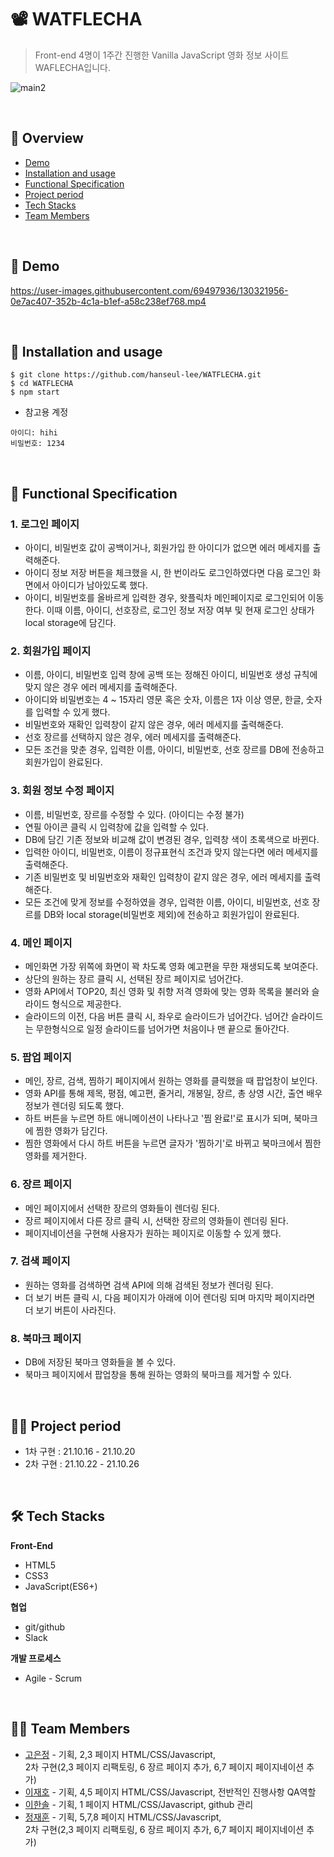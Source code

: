 # 📽 WATFLECHA
> Front-end 4명이 1주간 진행한 Vanilla JavaScript 영화 정보 사이트 WAFLECHA입니다. <br />

![main2](https://user-images.githubusercontent.com/69497936/101235861-73193100-370f-11eb-9358-2a9a36bfc85e.png)

<br>

## 📜 Overview 
- [Demo](#id-section1)
- [Installation and usage](#id-section2)
- [Functional Specification](#id-section3)
- [Project period](#id-section4)
- [Tech Stacks](#id-section5)
- [Team Members](#id-section6)

<br>

<div id='id-section1'/>

## 📀 Demo

https://user-images.githubusercontent.com/69497936/130321956-0e7ac407-352b-4c1a-b1ef-a58c238ef768.mp4

<br />

<div id='id-section2'/>

## 💾 Installation and usage
```
$ git clone https://github.com/hanseul-lee/WATFLECHA.git
$ cd WATFLECHA
$ npm start
```
- 참고용 계정
```
아이디: hihi
비밀번호: 1234 
```

<br />

<div id='id-section3'/>

## 📕 Functional Specification
### 1. 로그인 페이지
- 아이디, 비밀번호 값이 공백이거나, 회원가입 한 아이디가 없으면 에러 메세지를 출력해준다.
- 아이디 정보 저장 버튼을 체크했을 시, 한 번이라도 로그인하였다면 다음 로그인 화면에서 아이디가 남아있도록 했다.
- 아이디, 비밀번호를 올바르게 입력한 경우, 왓플릭차 메인페이지로 로그인되어 이동한다. 
이때 이름, 아이디, 선호장르, 로그인 정보 저장 여부 및 현재 로그인 상태가 local storage에 담긴다.

### 2. 회원가입 페이지
- 이름, 아이디, 비밀번호 입력 창에 공백 또는 정해진 아이디, 비밀번호 생성 규칙에 맞지 않은 경우 에러 메세지를 출력해준다.
- 아이디와 비밀번호는 4 ~ 15자리 영문 혹은 숫자, 이름은 1자 이상 영문, 한글, 숫자를 입력할 수 있게 했다.
- 비밀번호와 재확인 입력창이 같지 않은 경우, 에러 메세지를 출력해준다.
- 선호 장르를 선택하지 않은 경우, 에러 메세지를 출력해준다.
- 모든 조건을 맞춘 경우, 입력한 이름, 아이디, 비밀번호, 선호 장르를 DB에 전송하고 회원가입이 완료된다.

### 3. 회원 정보 수정 페이지
- 이름, 비밀번호, 장르를 수정할 수 있다. (아이디는 수정 불가)
- 연필 아이콘 클릭 시 입력창에 값을 입력할 수 있다.
- DB에 담긴 기존 정보와 비교해 값이 변경된 경우, 입력창 색이 초록색으로 바뀐다.
- 입력한 아이디, 비밀번호, 이름이 정규표현식 조건과 맞지 않는다면 에러 메세지를 출력해준다.
- 기존 비밀번호 및 비밀번호와 재확인 입력창이 같지 않은 경우, 에러 메세지를 출력해준다.
- 모든 조건에 맞게 정보를 수정하였을 경우, 입력한 이름, 아이디, 비밀번호, 선호 장르를 DB와 local storage(비밀번호 제외)에 전송하고 회원가입이 완료된다.

### 4. 메인 페이지
- 메인화면 가장 위쪽에 화면이 꽉 차도록 영화 예고편을 무한 재생되도록 보여준다.
- 상단의 원하는 장르 클릭 시, 선택된 장르 페이지로 넘어간다.
- 영화 API에서 TOP20, 최신 영화 및 취향 저격 영화에 맞는 영화 목록을 불러와 슬라이드 형식으로 제공한다.
- 슬라이드의 이전, 다음 버튼 클릭 시, 좌우로 슬라이드가 넘어간다. 넘어간 슬라이드는 무한형식으로 일정 슬라이드를 넘어가면 처음이나 맨 끝으로 돌아간다.

### 5. 팝업 페이지
- 메인, 장르, 검색, 찜하기 페이지에서 원하는 영화를 클릭했을 때 팝업창이 보인다.
- 영화 API를 통해 제목, 평점, 예고편, 줄거리, 개봉일, 장르, 총 상영 시간, 출연 배우 정보가 렌더링 되도록 했다.
- 하트 버튼을 누르면 하트 애니메이션이 나타나고 '찜 완료!'로 표시가 되며, 북마크에 찜한 영화가 담긴다.
- 찜한 영화에서 다시 하트 버튼을 누르면 글자가 '찜하기'로 바뀌고 북마크에서 찜한 영화를 제거한다. 

### 6. 장르 페이지
- 메인 페이지에서 선택한 장르의 영화들이 렌더링 된다.
- 장르 페이지에서 다른 장르 클릭 시, 선택한 장르의 영화들이 렌더링 된다.
- 페이지네이션을 구현해 사용자가 원하는 페이지로 이동할 수 있게 했다.

### 7. 검색 페이지
- 원하는 영화를 검색하면 검색 API에 의해 검색된 정보가 렌더링 된다.
- 더 보기 버튼 클릭 시, 다음 페이지가 아래에 이어 렌더링 되며 마지막 페이지라면 더 보기 버튼이 사라진다.

### 8. 북마크 페이지
- DB에 저장된 북마크 영화들을 볼 수 있다.
- 북마크 페이지에서 팝업창을 통해 원하는 영화의 북마크를 제거할 수 있다. 

<br>

<div id='id-section4'/>

## 🏃‍♀️ Project period
- 1차 구현 : 21.10.16 - 21.10.20
- 2차 구현 : 21.10.22 - 21.10.26 

<br>

<div id='id-section5'/>

## 🛠 Tech Stacks
**Front-End**
- HTML5
- CSS3
- JavaScript(ES6+)

**협업**
- git/github
- Slack

**개발 프로세스**
- Agile - Scrum

<br>

<div id='id-section6'/>


## 👨‍💻 Team Members
- [고은정](https://github.com/Alex-Eojin) - 기획, 2,3 페이지 HTML/CSS/Javascript,<br>
 2차 구현(2,3 페이지 리팩토링, 6 장르 페이지 추가, 6,7 페이지 페이지네이션 추가)
- [이재호](https://github.com/parksaneon) - 기획, 4,5 페이지 HTML/CSS/Javascript, 전반적인 진행사항 QA역할
- [이한솔](https://github.com/do-mandoo) - 기획, 1 페이지 HTML/CSS/Javascript, github 관리
- [정재훈](https://github.com/hanseul-lee) - 기획, 5,7,8 페이지 HTML/CSS/Javascript, <Br>
2차 구현(2,3 페이지 리팩토링, 6 장르 페이지 추가, 6,7 페이지 페이지네이션 추가)
